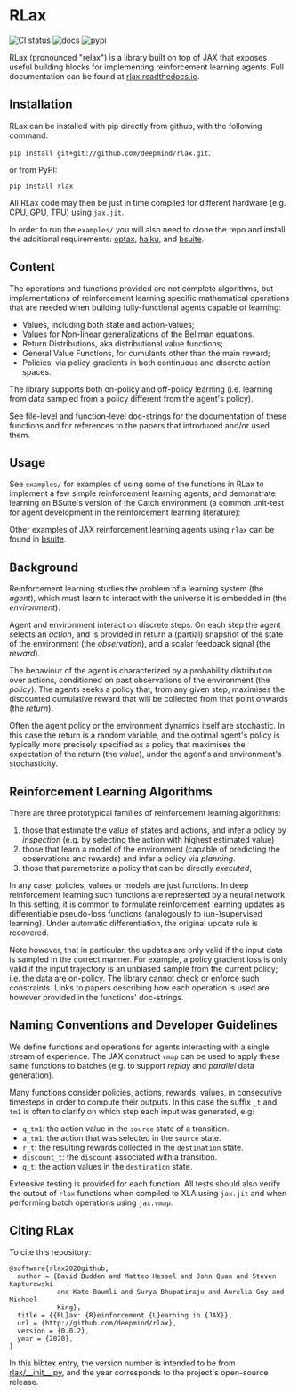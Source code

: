# RLax

![CI status](https://github.com/deepmind/rlax/workflows/ci/badge.svg)
![docs](https://readthedocs.org/projects/rlax/badge/?version=latest)
![pypi](https://img.shields.io/pypi/v/rlax)

RLax (pronounced "relax") is a library built on top of JAX that exposes
useful building blocks for implementing reinforcement learning agents. Full
documentation can be found at
 [rlax.readthedocs.io](https://rlax.readthedocs.io/en/latest/index.html).

## Installation

RLax can be installed with pip directly from github, with the following command:

`pip install git+git://github.com/deepmind/rlax.git`.

or from PyPI:

`pip install rlax`

All RLax code may then be just in time compiled for different hardware
(e.g. CPU, GPU, TPU) using `jax.jit`.

In order to run the `examples/` you will also need to clone the repo and
install the additional requirements:
[optax](https://github.com/deepmind/optax),
[haiku](https://github.com/deepmind/haiku), and
[bsuite](https://github.com/deepmind/bsuite).

## Content

The operations and functions provided are not complete algorithms, but
implementations of reinforcement learning specific mathematical operations that
are needed when building fully-functional agents capable of learning:

* Values, including both state and action-values;
* Values for Non-linear generalizations of the Bellman equations.
* Return Distributions, aka distributional value functions;
* General Value Functions, for cumulants other than the main reward;
* Policies, via policy-gradients in both continuous and discrete action spaces.

The library supports both on-policy and off-policy learning (i.e. learning from
data sampled from a policy different from the agent's policy).

See file-level and function-level doc-strings for the documentation of these
functions and for references to the papers that introduced and/or used them.

## Usage

See `examples/` for examples of using some of the functions in RLax to
implement a few simple reinforcement learning agents, and demonstrate learning
on BSuite's version of the Catch environment (a common unit-test for
agent development in the reinforcement learning literature):

Other examples of JAX reinforcement learning agents using `rlax` can be found in
[bsuite](https://github.com/deepmind/bsuite/tree/master/bsuite/baselines).

## Background

Reinforcement learning studies the problem of a learning system (the *agent*),
which must learn to interact with the universe it is embedded in (the
*environment*).

Agent and environment interact on discrete steps. On each step the agent selects
an *action*, and is provided in return a (partial) snapshot of the state of the
environment (the *observation*), and a scalar feedback signal (the *reward*).

The behaviour of the agent is characterized by a probability distribution over
actions, conditioned on past observations of the environment (the *policy*). The
agents seeks a policy that, from any given step, maximises the discounted
cumulative reward that will be collected from that point onwards (the *return*).

Often the agent policy or the environment dynamics itself are stochastic. In
this case the return is a random variable, and the optimal agent's policy is
typically more precisely specified as a policy that maximises the expectation of
the return (the *value*), under the agent's and environment's stochasticity.

## Reinforcement Learning Algorithms

There are three prototypical families of reinforcement learning algorithms:

1.  those that estimate the value of states and actions, and infer a policy by
    *inspection* (e.g. by selecting the action with highest estimated value)
2.  those that learn a model of the environment (capable of predicting the
    observations and rewards) and infer a policy via *planning*.
3.  those that parameterize a policy that can be directly *executed*,

In any case, policies, values or models are just functions. In deep
reinforcement learning such functions are represented by a neural network.
In this setting, it is common to formulate reinforcement learning updates as
differentiable pseudo-loss functions (analogously to (un-)supervised learning).
Under automatic differentiation, the original update rule is recovered.

Note however, that in particular, the updates are only valid if the input data
is sampled in the correct manner. For example, a policy gradient loss is only
valid if the input trajectory is an unbiased sample from the current policy;
i.e. the data are on-policy. The library cannot check or enforce such
constraints. Links to papers describing how each operation is used are however
provided in the functions' doc-strings.

## Naming Conventions and Developer Guidelines

We define functions and operations for agents interacting with a single stream
of experience. The JAX construct `vmap` can be used to apply these same
functions to batches (e.g. to support *replay* and *parallel* data generation).

Many functions consider policies, actions, rewards, values, in consecutive
timesteps in order to compute their outputs. In this case the suffix `_t` and
`tm1` is often to clarify on which step each input was generated, e.g:

*   `q_tm1`: the action value in the `source` state of a transition.
*   `a_tm1`: the action that was selected in the `source` state.
*   `r_t`: the resulting rewards collected in the `destination` state.
*   `discount_t`: the `discount` associated with a transition.
*   `q_t`: the action values in the `destination` state.

Extensive testing is provided for each function. All tests should also verify
the output of `rlax` functions when compiled to XLA using `jax.jit` and when
performing batch operations using `jax.vmap`.

## Citing RLax

To cite this repository:

```
@software{rlax2020github,
  author = {David Budden and Matteo Hessel and John Quan and Steven Kapturowski
            and Kate Baumli and Surya Bhupatiraju and Aurelia Guy and Michael
            King},
  title = {{RL}ax: {R}einforcement {L}earning in {JAX}},
  url = {http://github.com/deepmind/rlax},
  version = {0.0.2},
  year = {2020},
}
```

In this bibtex entry, the version number is intended to be from
[rlax/\_\_init\_\_.py](https://github.com/deepmind/rlax/blob/master/rlax/__init__.py),
and the year corresponds to the project's open-source release.
